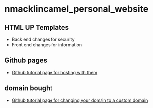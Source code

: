 # nmacklincamel_personal_website
## HTML UP Templates
  * Back end changes for security
  * Front end changes for information
## Github pages
  * [Github tutorial page for hosting with them](https://pages.github.com/)
## domain bought
  * [Github tutorial page for changing your domain to a custom domain](https://help.github.com/en/github/working-with-github-pages/managing-a-custom-domain-for-your-github-pages-site)

